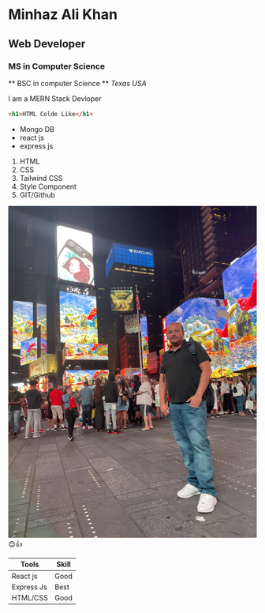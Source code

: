 # Minhaz Ali Khan

## Web Developer

### MS in Computer Science

** BSC in computer Science **
_Texas USA_

I am a MERN Stack Devloper

```html
<h1>HTML Colde Like</h1>
```

- Mongo DB
- react js
- express js

1. HTML
2. CSS
3. Tailwind CSS
4. Style Component
5. GIT/Github

![my photo](images/photo2.jpg)
😊👍

| Tools      | Skill |
| ---------- | ----- |
| React js   | Good  |
| Express Js | Best  |
| HTML/CSS   | Good  |
